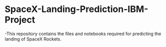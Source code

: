 # SpaceX-Landing-Prediction-IBM-Project
-This repository contains the files and notebooks required for predicting the landing of SpaceX Rockets. 

